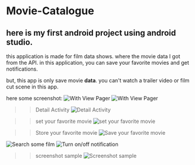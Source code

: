 # Movie-Catalogue

## here is my first android project using android studio.

this application is made for film data shows. where the movie data I got from the API. in this application, you can save your favorite movies and get notifications.

but, this app is only save movie **data**.
you can't watch a trailer video or film cut scene in this app.

here some screenshot:
![With View Pager](https://raw.githubusercontent.com/billbull21/Assets/master/moviecatalogue/1.png)
![With View Pager](https://raw.githubusercontent.com/billbull21/Assets/master/moviecatalogue/2.png)

>> Detail Activity
![Detail Activity](https://raw.githubusercontent.com/billbull21/Assets/master/moviecatalogue/7.png)

>> set your favorite movie
![set your favorite movie](https://raw.githubusercontent.com/billbull21/Assets/master/moviecatalogue/8.png)

>> Store your favorite movie
![Save your favorite movie](https://raw.githubusercontent.com/billbull21/Assets/master/moviecatalogue/3.png)

![Search some film](https://raw.githubusercontent.com/billbull21/Assets/master/moviecatalogue/4.png)
![Turn on/off notification](https://raw.githubusercontent.com/billbull21/Assets/master/moviecatalogue/5.png)

>> screenshot sample
![Screenshot sample](https://raw.githubusercontent.com/billbull21/Assets/master/moviecatalogue/6.png)
